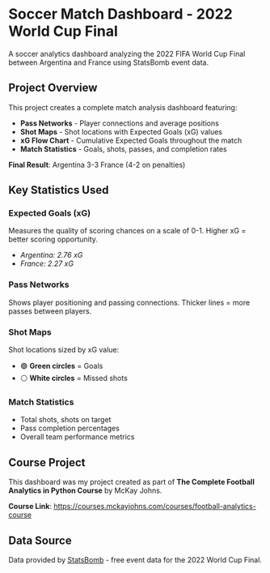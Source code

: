# Soccer Match Dashboard - 2022 World Cup Final

A soccer analytics dashboard analyzing the 2022 FIFA World Cup Final between Argentina and France using StatsBomb event data.


## Project Overview

This project creates a complete match analysis dashboard featuring:
- **Pass Networks** - Player connections and average positions
- **Shot Maps** - Shot locations with Expected Goals (xG) values  
- **xG Flow Chart** - Cumulative Expected Goals throughout the match
- **Match Statistics** - Goals, shots, passes, and completion rates

**Final Result**: Argentina 3-3 France (4-2 on penalties)


## Key Statistics Used

### **Expected Goals (xG)**
Measures the quality of scoring chances on a scale of 0-1. Higher xG = better scoring opportunity.
- *Argentina: 2.76 xG*
- *France: 2.27 xG*

### **Pass Networks**
Shows player positioning and passing connections. Thicker lines = more passes between players.

### **Shot Maps**  
Shot locations sized by xG value:
- 🟢 **Green circles** = Goals
- ⚪ **White circles** = Missed shots

### **Match Statistics**
- Total shots, shots on target
- Pass completion percentages
- Overall team performance metrics

## Course Project

This dashboard was my project created as part of **The Complete Football Analytics in Python Course** by McKay Johns.

**Course Link**: https://courses.mckayjohns.com/courses/football-analytics-course

## Data Source

Data provided by [StatsBomb](https://statsbomb.com) - free event data for the 2022 World Cup Final.

